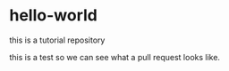 # hello-world
this is a tutorial repository

this is a test so we can see what a pull request looks like. 
